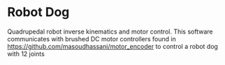 # Robot Dog

Quadrupedal robot inverse kinematics and motor control. This software communicates with brushed DC motor controllers found in https://github.com/masoudhassani/motor_encoder to control a robot dog with 12 joints
